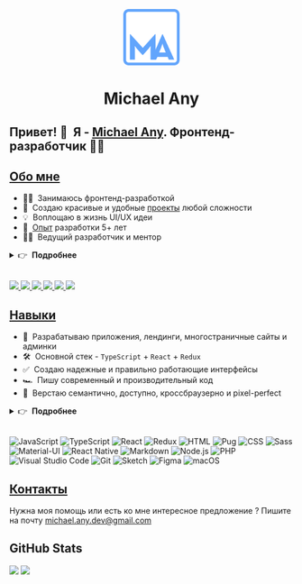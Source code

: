 <p align="center">
  <a href="https://michaelany.com" rel="noopener" target="_blank">
    <img width="100" src="./public/logo.svg" alt="Michael Any logo">
  </a>
</p>

<h1 align="center">
 Michael Any
</h1>

## Привет! 👋 &nbsp;Я - [Michael Any](https://michaelany.com). Фронтенд-разработчик 👨‍💻

## [Обо мне](https://michaelany.com/about)

- 👨‍💻 &nbsp;Занимаюсь фронтенд-разработкой
- 🚀 &nbsp;Создаю красивые и удобные [проекты](https://michaelany.com/portfolio) любой сложности
- 💡 &nbsp;Воплощаю в жизнь UI/UX идеи
- 💼 &nbsp;[Опыт](https://michaelany.com/experience) разработки 5+ лет
- 👨‍🏫 &nbsp;Ведущий разработчик и ментор

<details>
  <summary>👉 &nbsp;<strong>Подробнее</strong></summary>

- 👔 &nbsp;Организованный и автономный
- 🤓 &nbsp;Люблю программировать
- 🌱 &nbsp;Постоянно развиваюсь
- 📐 &nbsp;Склонный к перфекционизму
- 🎓 &nbsp;Два высших образования
- 🏃‍♂️ &nbsp;Занимаюсь спортом
- ⛰ &nbsp;Люблю путешествовать
- 👫 &nbsp;Счастливый муж
- ☕️ &nbsp;Кофеман

</details>&nbsp;

<p>
  <a href="https://michaelany.com" rel="noopener" target="_blank">
    <img src="https://img.shields.io/badge/-michaelany-568bd0?logo=google-chrome&logoColor=white"/>
  </a>
  <a href="https://linkedin.com/mclananiev" rel="noopener" target="_blank">
    <img src="https://img.shields.io/badge/-LinkedIn-0a66c2?logo=linkedin&logoColor=white"/>
  </a>
  <a href="https://instagram.com/mclananiev" rel="noopener" target="_blank">
    <img src="https://img.shields.io/badge/-Instagram-e4405f?logo=instagram&logoColor=white"/>
  </a>
  <a href="https://facebook.com/mclananiev" rel="noopener" target="_blank">
    <img src="https://img.shields.io/badge/-Facebook-1877f2?logo=facebook&logoColor=white"/>
  </a>
  <a href="https://vk.com/mclananiev" rel="noopener" target="_blank">
    <img src="https://img.shields.io/badge/-VK-4680c2?logo=vk&logoColor=white"/>
  </a>
  <a href="https://7glyphs.com/agency/team" rel="noopener" target="_blank">
    <img src="https://img.shields.io/badge/-7glyphs team-282828?logo=google-chrome&logoColor=white"/>
  </a>
</p>

## [Навыки](https://michaelany.com/skills)

- 👾 &nbsp;Разрабатываю приложения, лендинги, многостраничные сайты и админки
- 🛠 &nbsp;Основной стек - `TypeScript` + `React` + `Redux`
- ✅ &nbsp;Создаю надежные и правильно работающие интерфейсы
- 🏎 &nbsp;Пишу современный и производительный код
- 🎨 &nbsp;Верстаю семантично, доступно, кроссбраузерно и pixel-perfect

<details>
  <summary>👉 &nbsp;<strong>Подробнее</strong></summary>

- 🧠 &nbsp;Выбираю простой и эффективный способ решения задачи
- 🧩 &nbsp;Имею в арсенале большое количество паттернов и приемов
- 🧱 &nbsp;Создаю модульную и оптимальную архитектуру проекта
- 🔧 &nbsp;Использую актуальные фреймворки, библиотеки и инструменты
- 📱 &nbsp;Реализую адаптивный интерфейс и анимации
- 🧹 &nbsp;Соблюдаю единый стиль написания чистого кода
- 🔬 &nbsp;Рефакторю, оптимизирую и тестирую
- 📒 &nbsp;Планирую, декомпозирую и документирую
- 🐣 &nbsp;Провожу код-ревью и занимаюсь обучением

</details>&nbsp;

![JavaScript](https://img.shields.io/badge/-JavaScript-282828?style=flat&logo=javascript&logoColor=f7df1e)
![TypeScript](https://img.shields.io/badge/-TypeScript-282828?style=flat&logo=typescript&logoColor=3178c6)
![React](https://img.shields.io/badge/-React-282828?style=flat&logo=react&logoColor=61dafb)
![Redux](https://img.shields.io/badge/-Redux-282828?style=flat&logo=redux&logoColor=764abc)
![HTML](https://img.shields.io/badge/-HTML-282828?style=flat&logo=html5&logoColor=e34f26)
![Pug](https://img.shields.io/badge/-Pug-282828?style=flat&logo=pug&logoColor=a86454)
![CSS](https://img.shields.io/badge/-CSS-282828?style=flat&logo=css3&logoColor=1572b6)
![Sass](https://img.shields.io/badge/-Sass-282828?style=flat&logo=sass&logoColor=cc6699)
![Material-UI](https://img.shields.io/badge/-Material_UI-282828?style=flat&logo=material-ui&logoColor=0081cb)
![React Native](https://img.shields.io/badge/-React_Native-282828?style=flat&logo=react&logoColor=61dafb)
![Markdown](https://img.shields.io/badge/-Markdown-282828?style=flat&logo=markdown&logoColor=white)
![Node.js](https://img.shields.io/badge/-Node.js-282828?style=flat&logo=node.js&logoColor=339933)
![PHP](https://img.shields.io/badge/-PHP-282828?style=flat&logo=php&logoColor=777bb4)
![Visual Studio Code](https://img.shields.io/badge/-Visual_Studio_Code-282828?style=flat&logo=visual-studio-code&logoColor=007acc)
![Git](https://img.shields.io/badge/-Git-282828?style=flat&logo=git&logoColor=f05032)
![Sketch](https://img.shields.io/badge/-Sketch-282828?style=flat&logo=sketch&logoColor=f7b500)
![Figma](https://img.shields.io/badge/-Figma-282828?style=flat&logo=figma&logoColor=f24e1e)
![macOS](https://img.shields.io/badge/-macOS-282828?style=flat&logo=macos&logoColor=white)

## [Контакты](https://michaelany.com/contact)

Нужна моя помощь или есть ко мне интересное предложение ? Пишите на почту michael.any.dev@gmail.com

## GitHub Stats

<img src="https://github-readme-stats.vercel.app/api/top-langs/?username=michaelany&layout=compact&theme=tokyonight"/>
<img src="https://github-readme-stats.vercel.app/api?username=michaelany&hide=prs,issues,contribs&show_icons=true&theme=tokyonight"/>
